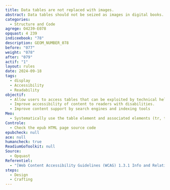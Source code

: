 ```yaml
---
title: Data tables are not replaced with images.
abstract: Data tables should not be seized as images in digital books.
categories:
  - Structure and Code
agrege: O4239-E078
opquast: 4 239
indiceebook: "78"
description: GEOM_NUMBER_078
before: "077"
weight: "078"
after: "079"
actif: "1"
layout: rules
date: 2024-09-18
tags:
  - display
  - Accessibility
  - Readability
objectif:
  - Allow users to access tables that can be exploited by technical help.
  - Improve accessibility of content to readers with disabilities.
  - Improve content support by search engines and indexing tools
Meo:
  - Systematically use the table element and associated elements (tr, td, th, caption... depending on the nature of the table) to mark the data tables.
Controle:
  - Check the epub HTML page source code
epubcheck: null
ace: null
humancheck: true
ReadiumGoToolkit: null
Source:
  - Opquast
Referentiel:
  - "[Web Content Accessibility Guidelines (WCAG) 1.3.1 Info and Relationships Level A](https://www.w3.org/TR/WCAG22/#info-and-relationships)"
steps:
  - Design
  - Crafting
---
```

